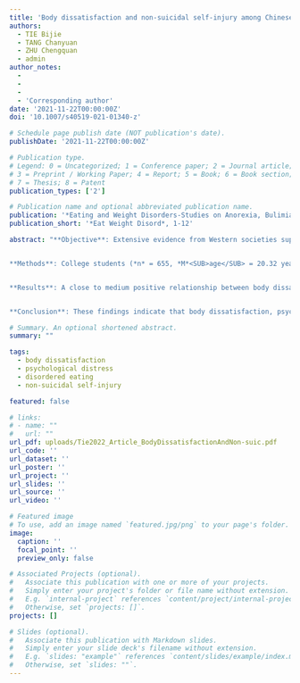 ```yaml
---
title: 'Body dissatisfaction and non-suicidal self-injury among Chinese young adults: a moderated mediation analysis'
authors:
  - TIE Bijie
  - TANG Chanyuan
  - ZHU Chengquan
  - admin
author_notes:
  - 
  - 
  - 
  - 'Corresponding author'
date: '2021-11-22T00:00:00Z'
doi: '10.1007/s40519-021-01340-z'

# Schedule page publish date (NOT publication's date).
publishDate: '2021-11-22T00:00:00Z'

# Publication type.
# Legend: 0 = Uncategorized; 1 = Conference paper; 2 = Journal article;
# 3 = Preprint / Working Paper; 4 = Report; 5 = Book; 6 = Book section;
# 7 = Thesis; 8 = Patent
publication_types: ['2']

# Publication name and optional abbreviated publication name.
publication: '*Eating and Weight Disorders-Studies on Anorexia, Bulimia and Obesity*, 1-12'
publication_short: '*Eat Weight Disord*, 1-12'

abstract: "**Objective**: Extensive evidence from Western societies supports the role for body dissatisfaction in the etiological models of non-suicidal self-injury (NSSI). However, research of the underlying mechanisms of this relationship has been limited, especially in China. Therefore, the aim of this study was to examine the association between body dissatisfaction and NSSI among college students in China. Possible mediating roles for psychological distress and disordered eating, as well as a moderating role for self-compassion, were also examined.


**Methods**: College students (*n* = 655, *M*<SUB>age</SUB> = 20.32 years, *SD* = 1.02) were recruited from Henan province, China. Each participant completed questionnaires regarding body dissatisfaction, psychological distress, disordered eating, and self-compassion.


**Results**: A close to medium positive relationship between body dissatisfaction and NSSI was revealed with *r* = 0.24 (*p* < .001). The relationship was found to be fully mediated by psychological distress and disordered eating. The mediation role for disordered eating was found to be further moderated by self-compassion, suggesting that self-compassion acted as a buffer against the relationship between disordered eating and NSSI.


**Conclusion**: These findings indicate that body dissatisfaction, psychological distress, disordered eating, and self-compassion may play important roles in Chinese young adults’ NSSI. Researchers and practitioners need to pay closer attention to the underlying mechanisms of how body dissatisfaction links to NSSI to deepen the understanding of their linkage as well as to provide appropriate interventions."

# Summary. An optional shortened abstract.
summary: ""

tags:
  - body dissatisfaction
  - psychological distress
  - disordered eating
  - non-suicidal self-injury

featured: false

# links:
# - name: ""
#   url: ""
url_pdf: uploads/Tie2022_Article_BodyDissatisfactionAndNon-suic.pdf
url_code: ''
url_dataset: ''
url_poster: ''
url_project: ''
url_slides: ''
url_source: ''
url_video: ''

# Featured image
# To use, add an image named `featured.jpg/png` to your page's folder.
image:
  caption: ''
  focal_point: ''
  preview_only: false

# Associated Projects (optional).
#   Associate this publication with one or more of your projects.
#   Simply enter your project's folder or file name without extension.
#   E.g. `internal-project` references `content/project/internal-project/index.md`.
#   Otherwise, set `projects: []`.
projects: []

# Slides (optional).
#   Associate this publication with Markdown slides.
#   Simply enter your slide deck's filename without extension.
#   E.g. `slides: "example"` references `content/slides/example/index.md`.
#   Otherwise, set `slides: ""`.
---
```

